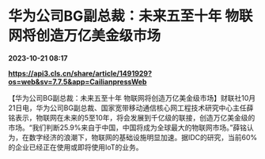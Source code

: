 # 华为公司BG副总裁：未来五至十年 物联网将创造万亿美金级市场

**2023-10-21 08:17**

**https://api3.cls.cn/share/article/1491929?os=web&sv=7.7.5&app=CailianpressWeb**

【华为公司BG副总裁：未来五至十年 物联网将创造万亿美金级市场】财联社10月21日电，华为公司BG副总裁、国家宽带移动通信核心网工程技术研究中心主任薛铭表示，物联网在未来的5至10年，将会发展到千亿级的联接，创造万亿美金级的市场。“我们判断25.9%来自于中国，中国将成为全球最大的物联网市场。”薛铭认为，在数字经济的浪潮下，物联网的基础设施明显加速。据IDC的研究，当前60%的企业已经正在使用或即将使用IoT的业务。
